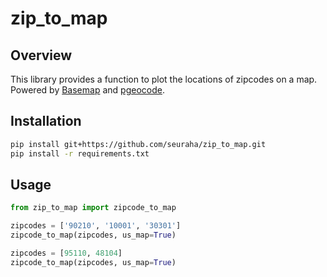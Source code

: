 # zip_to_map

## Overview
This library provides a function to plot the locations of zipcodes on a map. Powered by [Basemap](https://matplotlib.org/basemap/stable/) and [pgeocode](https://pgeocode.readthedocs.io/en/latest/).

## Installation
```bash
pip install git+https://github.com/seuraha/zip_to_map.git
pip install -r requirements.txt
```

## Usage
```python
from zip_to_map import zipcode_to_map

zipcodes = ['90210', '10001', '30301']
zipcode_to_map(zipcodes, us_map=True)

zipcodes = [95110, 48104]
zipcode_to_map(zipcodes, us_map=True)
```